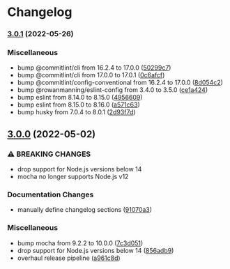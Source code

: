 # Changelog

### [3.0.1](https://github.com/rowanmanning/dates-between/compare/v3.0.0...v3.0.1) (2022-05-26)


### Miscellaneous

* bump @commitlint/cli from 16.2.4 to 17.0.0 ([50299c7](https://github.com/rowanmanning/dates-between/commit/50299c7bd676ea488cc549d70edc88a8adc47fe8))
* bump @commitlint/cli from 17.0.0 to 17.0.1 ([0c6afcf](https://github.com/rowanmanning/dates-between/commit/0c6afcf148eb65b04b6781cade47da290647c549))
* bump @commitlint/config-conventional from 16.2.4 to 17.0.0 ([8d054c2](https://github.com/rowanmanning/dates-between/commit/8d054c2e7f3378ca7c4109c45c9d222830e7a467))
* bump @rowanmanning/eslint-config from 3.4.0 to 3.5.0 ([ce1a424](https://github.com/rowanmanning/dates-between/commit/ce1a424fc2d9d4a9deafd016563a1fbf172ae3b3))
* bump eslint from 8.14.0 to 8.15.0 ([4956609](https://github.com/rowanmanning/dates-between/commit/495660932b282ca34b2d70fc4db0e448590a4aa2))
* bump eslint from 8.15.0 to 8.16.0 ([a571c63](https://github.com/rowanmanning/dates-between/commit/a571c63104b96c1e9410555da8ad7f25d7809025))
* bump husky from 7.0.4 to 8.0.1 ([2d93f7d](https://github.com/rowanmanning/dates-between/commit/2d93f7da2ef6f1b4f7ffb24fc821f9f16e539a0b))

## [3.0.0](https://github.com/rowanmanning/dates-between/compare/v2.1.0...v3.0.0) (2022-05-02)


### ⚠ BREAKING CHANGES

* drop support for Node.js versions below 14
* mocha no longer supports Node.js v12

### Documentation Changes

* manually define changelog sections ([91070a3](https://github.com/rowanmanning/dates-between/commit/91070a3179077850809f89767048f9804a3315c9))


### Miscellaneous

* bump mocha from 9.2.2 to 10.0.0 ([7c3d051](https://github.com/rowanmanning/dates-between/commit/7c3d05153b53e8f30e71d721fd3b8ac674673c74))
* drop support for Node.js versions below 14 ([856adb9](https://github.com/rowanmanning/dates-between/commit/856adb9d825fa68a2398e90b7fa1a86a15975b3f))
* overhaul release pipeline ([a961c8d](https://github.com/rowanmanning/dates-between/commit/a961c8d444daf719a8364fd8c813529d145a3ee7))
